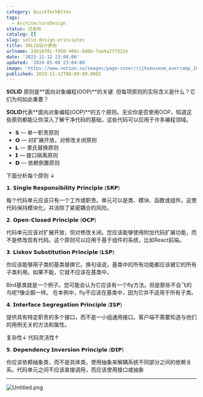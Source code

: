 ```yaml
---
category: QuickTechBites
tags:
  - ArchitectureDesign
status: 已发布
catalog: []
slug: solid-design-principles
title: SOLID设计原则
urlname: 2d810f8c-f950-406c-8d0b-faa4a27fd21b
date: '2023-11-12 23:08:00'
updated: '2024-05-08 23:04:00'
image: 'https://www.notion.so/images/page-cover/rijksmuseum_avercamp_1620.jpg'
published: 2019-11-12T08:00:00.000Z
---
```


**SOLID** 原则是**面向对象编程(OOP)**的关键. 但每项原则的实际含义是什么？它们为何如此重要？


**SOLID**代表**面向对象编程(OOP)**的五个原则。无论你是否使用OOP，知道这些原则都能让你深入了解干净代码的基础，这些代码可以应用于许多编程领域。

- 𝗦 — 单一职责原则
- 𝗢 — 对扩展开放，对修改关闭原则
- 𝗟 — 里氏替换原则
- 𝗜 — 接口隔离原则
- 𝗗 — 依赖倒置原则

下面分析每个原则 ↓


𝟭. 𝗦𝗶𝗻𝗴𝗹𝗲 𝗥𝗲𝘀𝗽𝗼𝗻𝘀𝗶𝗯𝗶𝗹𝗶𝘁𝘆 𝗣𝗿𝗶𝗻𝗰𝗶𝗽𝗹𝗲 (𝗦𝗥𝗣)


每个代码单元应该只有一个工作或职责。单元可以是类、模块、函数或组件。这使代码保持模块化，并消除了紧密耦合的风险。


𝟮. 𝗢𝗽𝗲𝗻-𝗖𝗹𝗼𝘀𝗲𝗱 𝗣𝗿𝗶𝗻𝗰𝗶𝗽𝗹𝗲 (𝗢𝗖𝗣)


代码单元应该对扩展开放，但对修改关闭。您应该能够使用附加代码扩展功能，而不是修改现有代码。这个原则可以应用于基于组件的系统，比如React前端。


𝟯. 𝗟𝗶𝘀𝗸𝗼𝘃 𝗦𝘂𝗯𝘀𝘁𝗶𝘁𝘂𝘁𝗶𝗼𝗻 𝗣𝗿𝗶𝗻𝗰𝗶𝗽𝗹𝗲 (𝗟𝗦𝗣)


你应该能够用子类的基类替换它。换句话说，基类中的所有功能都应该被它的所有子类利用。如果不能，它就不应该在基类中。


Bird基类就是一个例子。您可能会认为它应该有一个fly方法。但是那些不会飞的鸟呢?像企鹅一样。
在本例中，fly不应该在基类中，因为它并不适用于所有子类。


𝟰. 𝗜𝗻𝘁𝗲𝗿𝗳𝗮𝗰𝗲 𝗦𝗲𝗴𝗿𝗲𝗴𝗮𝘁𝗶𝗼𝗻 𝗣𝗿𝗶𝗻𝗰𝗶𝗽𝗹𝗲 (𝗜𝗦𝗣)


提供具有特定职责的多个接口，而不是一小组通用接口。客户端不需要知道与他们的用例无关的方法和属性。


复杂性↓
代码灵活性↑


𝟱. 𝗗𝗲𝗽𝗲𝗻𝗱𝗲𝗻𝗰𝘆 𝗜𝗻𝘃𝗲𝗿𝘀𝗶𝗼𝗻 𝗣𝗿𝗶𝗻𝗰𝗶𝗽𝗹𝗲 (𝗗𝗜𝗣)


你应该依赖抽象类，而不是具体类。使用抽象来解耦系统不同部分之间的依赖关系。代码单元之间不应该直接调用，而应该使用接口或抽象


---


![Untitled.png](https://prod-files-secure.s3.us-west-2.amazonaws.com/5d24fe63-e567-4804-86f9-9fdc62e13082/6fc4afd3-478b-4aaf-9884-0a3f8e406a71/Untitled.png?X-Amz-Algorithm=AWS4-HMAC-SHA256&X-Amz-Content-Sha256=UNSIGNED-PAYLOAD&X-Amz-Credential=ASIAZI2LB466XKZORPLL%2F20250311%2Fus-west-2%2Fs3%2Faws4_request&X-Amz-Date=20250311T053927Z&X-Amz-Expires=3600&X-Amz-Security-Token=IQoJb3JpZ2luX2VjEFUaCXVzLXdlc3QtMiJGMEQCIB1nKeH%2B8jUs1fTcu8NlclK84KZ%2BJGVmrdBDXg1fFgMpAiAID%2FqWfqI%2BZz6AOnNPaDRochLCwbMibNNLKpYjpDgflyqIBAie%2F%2F%2F%2F%2F%2F%2F%2F%2F%2F8BEAAaDDYzNzQyMzE4MzgwNSIM40YZdPj2aBB7hSyvKtwDXLNMv8J0BSfm3%2BCbjIzK0tTAT3DYYcLerfeu4%2B20V18PG9cTzCkEct8ea%2BHErJk7T1PLz8gwb1jgRU7%2Bw%2BQ4cqRDQ%2FLN%2F8rxc6HgVMRrDCw7Bdejd0kcM2AHA7y3n%2BLWHAkqalITiQ2vYP4VJmBLpQYoQBh%2FjfujFJVZJ%2F%2B46LdSV57PrtcxmvfjUtraI4VQPXg0shyISE9dZJ64S8cy5%2B1bHbB%2BwZwd%2BMqw8LbGbzCRWOB9oeqSOz8WbsrEgncLQm4GFYzUtuWwHzaBXplbGTuiFgLqhG%2FsTRfIEM1db62yv%2BahHtV%2FEbeDYv7YhJ8OysAablTPkkkkiKR08o7BWpdeNljTY8KObDT4n0Wf328XFIU%2FR2T5IhKjEjzFku48F2i55O7XSbKhJMWyvolIUQ6KjIYBltIYBonzSBLXXDWuPm4H851d8u43wD66xWsdTOBgzB7rRVriC%2Fvr20SQE7jX5EQAX%2FhsaZeHPw8JbBHxjUOBOVapeI7J3QEOUNI8oumrZtC71EMjyMvL4hmomwnLbe5WV82wMIMUzV50CM1H6E3xKcztdQTgryPD%2BAfa%2BxWDlM0Gl4EkDLpVgSXWxEKBhaDVzQcSo%2F1vs7R8V3s0Rr4ZvbYPgGfTDSEwyY2%2FvgY6pgF4NFI%2FAT0mJF%2BSILbYw%2Fa1qtiTwnbgw04jJUyfX3Xl9Z%2FzdvZJSpNmBLMAqpVcgz5wRAVjhOZWVXUtrnBlgQO1cv9SL%2BCmJ15%2FJcz9yd1JDNbstRfmz94UgnXJ8yLs%2BGJ%2FzVbjtLeC6DXa7o6xOfBlXkGIIo5BxI6YYfEcE0DyUl1DMJFzXHsMu6KKTkaxvSg2x7g1U%2BL51zqLcASDXWwGb%2BAAikPu&X-Amz-Signature=fb442284793501aec1d68a7b4c7df70e476a12eb1c2ebff310a1dfa84db7a9b3&X-Amz-SignedHeaders=host&x-id=GetObject)

